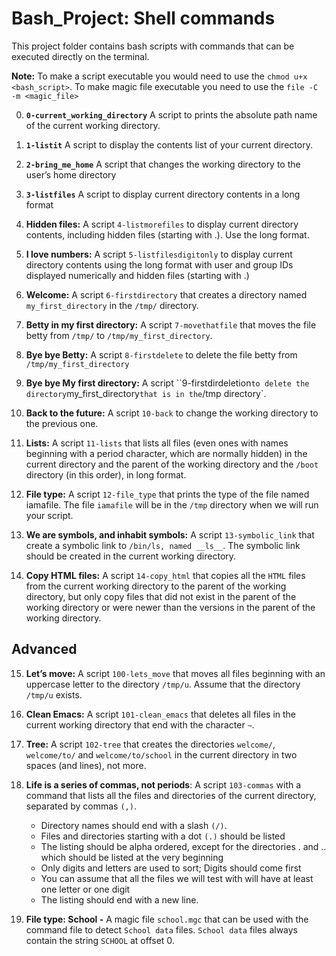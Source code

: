 # Bash_Project: Shell commands

This project folder contains bash scripts with commands that can be executed directly on the terminal.

__Note:__ To make a script executable you would need to use the ``chmod u+x <bash_script>``. To make magic file executable you need to use the ``file -C -m <magic_file>``

0. __`0-current_working_directory`__ A script to prints the absolute path name of the current working directory.

1. __`1-listit`__
A script to display the contents list of your current directory.

2. __`2-bring_me_home`__
A script that changes the working directory to the user’s home directory

3. __`3-listfiles`__
A script to display current directory contents in a long format

4. __Hidden files:__
A script ``4-listmorefiles`` to display current directory contents, including hidden files (starting with .). Use the long format.

5. __I love numbers:__
A script ``5-listfilesdigitonly`` to display current directory contents using the long format with user and group IDs displayed numerically and hidden files (starting with .)

6. __Welcome:__
A script ``6-firstdirectory`` that creates a directory named `my_first_directory` in the `/tmp/` directory.

7. __Betty in my first directory:__
A script ``7-movethatfile`` that moves the file betty from `/tmp/` to `/tmp/my_first_directory`.

8. __Bye bye Betty:__
A script ``8-firstdelete`` to delete the file betty from `/tmp/my_first_directory`

9. __Bye bye My first directory:__
A script ``9-firstdirdeletion` to delete the directory `my_first_directory` that is in the `/tmp directory`.

10. __Back to the future:__
A script ``10-back`` to change the working directory to the previous one.

11. __Lists:__
A script ``11-lists`` that lists all files (even ones with names beginning with a period character, which are normally hidden) in the current directory and the parent of the working directory and the `/boot` directory (in this order), in long format.

12. __File type:__
A script ``12-file_type`` that prints the type of the file named iamafile. The file `iamafile` will be in the `/tmp` directory when we will run your script.

13. __We are symbols, and inhabit symbols:__
A script ``13-symbolic_link`` that create a symbolic link to `/bin/ls, named __ls__`. The symbolic link should be created in the current working directory.

14. __Copy HTML files:__
A script ``14-copy_html`` that copies all the `HTML` files from the current working directory to the parent of the working directory, but only copy files that did not exist in the parent of the working directory or were newer than the versions in the parent of the working directory.

## __Advanced__
15. __Let’s move:__
A script ``100-lets_move`` that moves all files beginning with an uppercase letter to the directory `/tmp/u`. Assume that the directory `/tmp/u` exists.

16. __Clean Emacs:__
A script ``101-clean_emacs`` that deletes all files in the current working directory that end with the character `~`.

17. __Tree:__
A script ``102-tree`` that creates the directories `welcome/`, `welcome/to/` and `welcome/to/school` in the current directory in two spaces (and lines), not more.

18. __Life is a series of commas, not periods__:
A script ``103-commas`` with a command that lists all the files and directories of the current directory, separated by commas `(,)`.

    + Directory names should end with a slash `(/)`.
    + Files and directories starting with a dot `(.)` should be listed
    + The listing should be alpha ordered, except for the directories . and .. which should be listed at the very beginning
    + Only digits and letters are used to sort; Digits should come first
    + You can assume that all the files we will test with will have at least one letter or one digit
    + The listing should end with a new line.

19. __File type: School -__
A magic file ``school.mgc`` that can be used with the command file to detect `School data` files. `School data` files always contain the string `SCHOOL` at offset 0.
